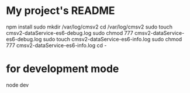 # My project's README

npm install
sudo mkdir /var/log/cmsv2
cd /var/log/cmsv2
sudo touch cmsv2-dataService-es6-debug.log
sudo chmod 777 cmsv2-dataService-es6-debug.log
sudo touch cmsv2-dataService-es6-info.log
sudo chmod 777 cmsv2-dataService-es6-info.log
cd -
# for development mode
node dev